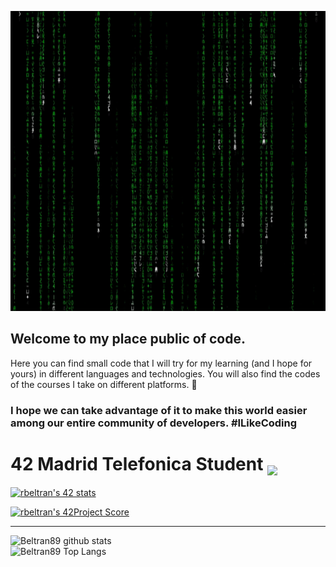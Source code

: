 <!--![](https://github.com/Beltran89/Beltran89/blob/main/image_Matrix.gif)-->
<p align="center">
  <img width="1024" height="480" src="https://github.com/Beltran89/Beltran89/blob/main/image_Matrix.gif" >
</p>

## Welcome to my place public of code.
Here you can find small code that I will try for my learning (and I hope for yours) in different languages ​​and technologies.
You will also find the codes of the courses I take on different platforms. 👋

### <p scolor="red">I hope we can take advantage of it to make this world easier among our entire community of developers. <strong>\#ILikeCoding</strong> </p>

<!--
**Beltran89/Beltran89** is a ✨ _special_ ✨ repository because its `README.md` (this file) appears on your GitHub profile.

Here are some ideas to get you started:

- 🔭 I’m currently working on ...
- 🌱 I’m currently learning ...
- 👯 I’m looking to collaborate on ...
- 🤔 I’m looking for help with ...
- 💬 Ask me about ...
- 📫 How to reach me: ...
- 😄 Pronouns: ...
- ⚡ Fun fact: ...
-->

# 42 Madrid Telefonica Student <img src="https://raw.githubusercontent.com/kube/vscode-42header/master/42.png" width=256 align="middle">

[![rbeltran's 42 stats](https://badge42.herokuapp.com/api/stats/rbeltran?privacyEmail=true)](https://github.com/JaeSeoKim/badge42)

[![rbeltran's 42Project Score](https://badge42.herokuapp.com/api/project/rbeltran/libft)](https://github.com/JaeSeoKim/badge42)

---

![Beltran89 github stats](https://github-readme-stats.vercel.app/api?username=Beltran89&bg_color=7f7fd5,86a8e7,91eac9&title_color=fff&text_color=fff)
<br>
![Beltran89 Top Langs](https://github-readme-stats.vercel.app/api/top-langs/?username=Beltran89&layout=compact&bg_color=7f7fd5,86a8e7,91eac9&title_color=fff&text_color=fff)
